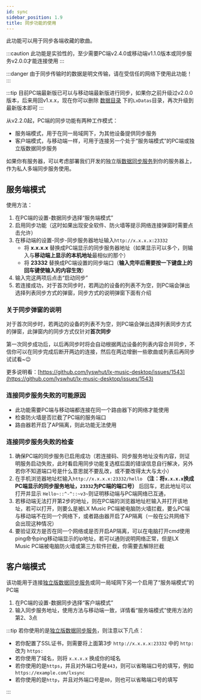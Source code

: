 ```yaml
---
id: sync
sidebar_position: 1.9
title: 同步功能的使用
---
```


此功能可以用于同步各端收藏的歌曲。

:::caution
此功能是实验性的，至少需要PC端v2.4.0或移动端v1.1.0版本或同步服务v2.0.0才能连接使用
:::

:::danger
由于同步传输时的数据是明文传输，请在受信任的网络下使用此功能！
:::

:::tip
目前PC端最新版已可以与移动端最新版进行同步，如果你之前升级过v2.0.0版本，后来用回v1.x.x，现在你可以删除 [数据目录](../datapath) 下的`LxDatas`目录，再次升级到最新版本即可
:::

从v2.2.0起，PC端的同步功能有两种工作模式：

- 服务端模式，用于在同一局域网下，为其他设备提供同步服务
- 客户端模式，与移动端一样，可用于连接另一个处于“服务端模式”的PC端或独立版数据同步服务

如果你有服务器，可以考虑部署我们开发的独立版[数据同步服务](https://github.com/lyswhut/lx-music-sync-server#readme)到你的服务器上，作为私人多端同步服务使用。

## 服务端模式

使用方法：

1. 在PC端的设置-数据同步选择“服务端模式”
2. 启用同步功能（这时如果出现安全软件、防火墙等提示网络连接弹窗时需要点击允许）
3. 在移动端的设置-同步-同步服务器地址输入`http://x.x.x.x:23332`
   - 将 **x.x.x.x** 替换成PC端显示的同步服务器地址（如果显示可以多个，则输入与**移动端上显示的本机地址**最相似的那个）
   - 将 **23332** 替换成PC端设置的同步端口（**输入完毕后需要按一下键盘上的回车键使输入的内容生效**）
4. 输入完这两项后点击“启动同步”
5. 若连接成功，对于首次同步时，若两边的设备的列表不为空，则PC端会弹出选择列表同步方式的弹窗，同步方式的说明弹窗下面有介绍

### 关于同步弹窗的说明

对于首次同步时，若两边的设备的列表不为空，则PC端会弹出选择列表同步方式的弹窗，此弹窗内的同步方式仅针对**首次同步**

第一次同步成功后，以后再同步时将会自动根据两边设备的列表内容合并同步，不信你可以在同步完成后断开两边的连接，然后在两边增删一些歌曲或列表后再同步试试看~😉

更多说明看：[https://github.com/lyswhut/lx-music-desktop/issues/1543](https://github.com/lyswhut/lx-music-desktop/issues/1543)

### 连接同步服务失败的可能原因

- 此功能需要PC端与移动端都连接在同一个路由器下的网络才能使用
- 检查防火墙是否拦截了PC端的服务端口
- 路由器若开启了AP隔离，则此功能无法使用

### 连接同步服务失败的检查

1. 确保PC端的同步服务已启用成功（若连接码、同步服务地址没有内容，则证明服务启动失败，此时看启用同步功能复选框后面的错误信息自行解决，另外若你不知道端口号是什么意思就不要乱改，或不要改得太大与太小）
2. 在手机浏览器地址栏输入`http://x.x.x.x:23332/hello` **（注：将`x.x.x.x`换成PC端显示的同步服务地址，`23332`为PC端的端口号）** 后回车，若此地址可以打开并显示 `Hello~::^-^::~v3~`则证明移动端与PC端网络已互通，
3. 若移动端无法打开第2步的地址，则在PC端的浏览器地址栏输入并打开该地址，若可以打开，则要么是被LX Music PC端被电脑防火墙拦截，要么PC端与移动端不在同一个网络下，或者路由器开启了AP隔离（一般在公共网络下会出现这种情况）
4. 要验证双方是否在同一个网络或是否开启AP隔离，可以在电脑打开cmd使用ping命令ping移动端显示的ip地址，若可以通则说明网络正常，但是LX Music PC端被电脑防火墙或第三方软件拦截，你需要去解除拦截

## 客户端模式

该功能用于连接[独立版数据同步服务](https://github.com/lyswhut/lx-music-sync-server#readme)或同一局域网下另一个启用了“服务端模式”的PC端

1. 在PC端的设置-数据同步选择“客户端模式”
2. 输入同步服务地址，使用方法与移动端一致，详情看“服务端模式”使用方法的第2、3点

:::tip
若你使用的是[独立版数据同步服务](https://github.com/lyswhut/lx-music-sync-server#readme)，则注意以下几点：

- 若你配置了SSL证书，则需要将上面第3步 `http://x.x.x.x:23332` 中的 `http:` 改为 `https:`
- 若你使用了域名，则将 `x.x.x.x` 换成你的域名
- 若你使用的是`https`，并且对外端口号是`443`，则可以省略端口号的填写，例如 `https://example.com/lxsync`
- 若你使用的是`http`，并且对外端口号是`80`，则也可以省略端口号的填写

:::
